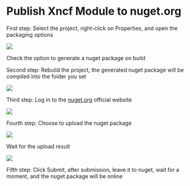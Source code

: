 # Publish Xncf Module to nuget.org

First step: Select the project, right-click on Properties, and open the packaging options

<img src="./images/general-nuget-package1.png" />

Check the option to generate a nuget package on build

Second step: Rebuild the project, the generated nuget package will be compiled into the folder you set

<img src="./images/build-finished-nuget-package1-1.png" />

Third step: Log in to the [nuget.org](https://www.nuget.org/) official website

<img src="./images/nuget-sign-in1.png" />

Fourth step: Choose to upload the nuget package

<img src="./images/nuget-upload-package1.png" />

Wait for the upload result

<img src="./images/nuget-upload-package-2-2.png" />

Fifth step: Click Submit, after submission, leave it to nuget, wait for a moment, and the nuget package will be online

